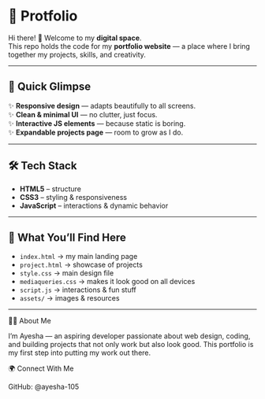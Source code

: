 # 🌟 Protfolio  

Hi there! 👋 Welcome to my **digital space**.  
This repo holds the code for my **portfolio website** — a place where I bring together my projects, skills, and creativity.  

---

## 🚀 Quick Glimpse  

✨ **Responsive design** — adapts beautifully to all screens.  
✨ **Clean & minimal UI** — no clutter, just focus.  
✨ **Interactive JS elements** — because static is boring.  
✨ **Expandable projects page** — room to grow as I do.  

---

## 🛠️ Tech Stack  

- **HTML5** – structure  
- **CSS3** – styling & responsiveness  
- **JavaScript** – interactions & dynamic behavior  

---

## 🎯 What You’ll Find Here  

- `index.html` → my main landing page  
- `project.html` → showcase of projects  
- `style.css` → main design file  
- `mediaqueries.css` → makes it look good on all devices  
- `script.js` → interactions & fun stuff  
- `assets/` → images & resources  

---
👩‍💻 About Me

I’m Ayesha — an aspiring developer passionate about web design, coding, and building projects that not only work but also look good.
This portfolio is my first step into putting my work out there.

🌍 Connect With Me

GitHub: @ayesha-105


